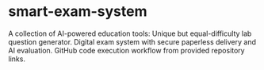 # smart-exam-system
A collection of AI-powered education tools:  Unique but equal-difficulty lab question generator.  Digital exam system with secure paperless delivery and AI evaluation.  GitHub code execution workflow from provided repository links.

